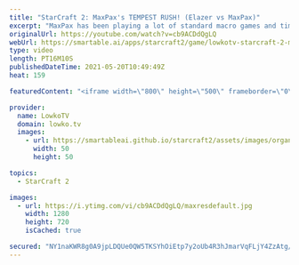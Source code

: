 ```yaml
---
title: "StarCraft 2: MaxPax's TEMPEST RUSH! (Elazer vs MaxPax)"
excerpt: "MaxPax has been playing a lot of standard macro games and timing attacks recently in StarCraft 2. In this match against Elazer however, he brings out a seemingly random but pretty clever Tempest rush.   Creighton's Twitch channel: https://www.twitch.tv/creightonolsen  Support my work on Patreon: http://www.patreon.com/lowkotv"
originalUrl: https://youtube.com/watch?v=cb9ACDdQgLQ
webUrl: https://smartable.ai/apps/starcraft2/game/lowkotv-starcraft-2-maxpaxs-tempest-rush-elazer-vs-maxpax/
type: video
length: PT16M10S
publishedDateTime: 2021-05-20T10:49:49Z
heat: 159

featuredContent: "<iframe width=\"800\" height=\"500\" frameborder=\"0\" src=\"https://www.youtube.com/embed/cb9ACDdQgLQ\" allow=\"accelerometer; autoplay; encrypted-media; gyroscope; picture-in-picture\" allowfullscreen></iframe>"

provider:
  name: LowkoTV
  domain: lowko.tv
  images:
    - url: https://smartableai.github.io/starcraft2/assets/images/organizations/lowko.tv-50x50.jpg
      width: 50
      height: 50

topics:
  - StarCraft 2

images:
  - url: https://i.ytimg.com/vi/cb9ACDdQgLQ/maxresdefault.jpg
    width: 1280
    height: 720
    isCached: true

secured: "NY1naKWR8g0A9jpLDQUe0QW5TKSYhOiEtp7y2oUb4R3hJmarVqFLjY4ZzAtg/PTMYpQuG+FJBZnMJ/D3bvj97ZpHQ9TriVKZmbz9tUoSJSRJkJFLS+NVD5MdW4gV0YVgceUj85MIzVdAOsqbvOu9VDEzSHIJX1ET6VEbpqiGpSmJg/ivvKwvBnhOo4xQQk2W75UVSqdA6iKy+ZZB+vbQhUc38Tqcr3puDK4UajZlEz24Lg5bw8WysJPX3RLy3mg//Xe2FlaNvfR/OMBStIQP7/nG/k3Mw0QersPikt9GC0JJrCuEh4arS3nLm17L1AuDYgu6TQmJE/VZmpP8SUZx5RY1GvN6BhMv24WaUlJkBeAXjAmn3BiYNW5UCAiAtBLZnerjcO5gHud8yO75SMGSElKWJgVYw4r7UIYuLP/W7qs=;doLHN1Y/N8xsAIP135x6/w=="
---
```


